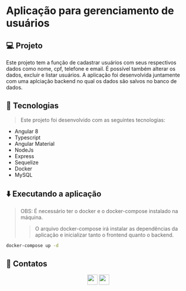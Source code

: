 # Aplicação para gerenciamento de usuários

## 💻 Projeto

Este projeto tem a função de cadastrar usuários com seus respectivos dados como nome, cpf, telefone e email. É possível também alterar os dados, excluir e listar usuários. A aplicação foi desenvolvida juntamente com uma aplciação backend no qual os dados são salvos no banco de dados.

## 🚀 Tecnologias
> Este projeto foi desenvolvido com as seguintes tecnologias:

- Angular 8
- Typescript
- Angular Material
- NodeJs
- Express
- Sequelize
- Docker
- MySQL

## ⬇️ Executando a aplicação

> OBS: É necessário ter o docker e o docker-compose instalado na máquina.
>
>> O arquivo docker-compose irá instalar as dependências da aplicação e inicializar tanto o frontend quanto o backend.

```bash
docker-compose up -d
``` 

## 💬 Contatos

<div align="center" style="display: inline_block">
  <a href="https://www.linkedin.com/in/lucas-da-cunha-moreti/" target="_blank"><img height="28rem" src="https://img.shields.io/badge/LinkedIn-0077B5?style=for-the-badge&logo=linkedin&logoColor=white"></a> 
  <a href = "mailto:lucasdacunha00@gmail.com"><img height="28rem" src="https://img.shields.io/badge/Gmail-D14836?style=for-the-badge&logo=gmail&logoColor=white" target="_blank"></a>
</div>
